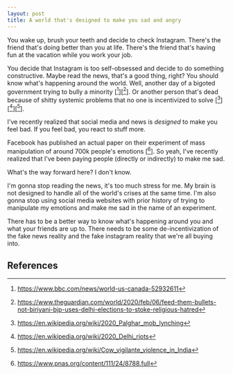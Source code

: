 ```yaml
---
layout: post
title: A world that's designed to make you sad and angry
---
```


You wake up, brush your teeth and decide to check Instagram. There's the friend that's doing better than you at life.
There's the friend that's having fun at the vacation while you work your job.

You decide that Instagram is too self-obsessed and decide to do something constructive. Maybe read the news, that's
a good thing, right? You should know what's happening around the world. Well, another day of a bigoted government
trying to bully a minority [[^0]][[^1]]. Or another person that's dead because of shitty systemic problems that no one is
incentivized to solve [[^2]][[^3]][[^4]].

I've recently realized that social media and news is *designed* to make you feel bad. If you feel bad, you react to
stuff more.

Facebook has published an actual paper on their experiment of mass manipulation of around 700k people's emotions [[^5]]. So yeah,
I've recently realized that I've been paying people (directly or indirectly) to make me sad.

What's the way forward here? I don't know.

I'm gonna stop reading the news, it's too much stress for me. My brain is not designed to handle all of the
world's crises at the same time. I'm also gonna stop using social media websites with prior history of trying to manipulate
my emotions and make me sad in the name of an experiment.

There has to be a better way to know what's happening around you and what your friends are up to. There needs to be
some de-incentivization of the fake news reality and the fake instagram reality that we're all buying into.


## References

[^0]: https://www.bbc.com/news/world-us-canada-52932611
[^1]: https://www.theguardian.com/world/2020/feb/06/feed-them-bullets-not-biriyani-bjp-uses-delhi-elections-to-stoke-religious-hatred
[^2]: https://en.wikipedia.org/wiki/2020_Palghar_mob_lynching
[^3]: https://en.wikipedia.org/wiki/2020_Delhi_riots
[^4]: https://en.wikipedia.org/wiki/Cow_vigilante_violence_in_India
[^5]: https://www.pnas.org/content/111/24/8788.full
